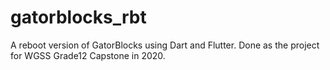 # gatorblocks_rbt
 A reboot version of GatorBlocks using Dart and Flutter.
 Done as the project for WGSS Grade12 Capstone in 2020.

